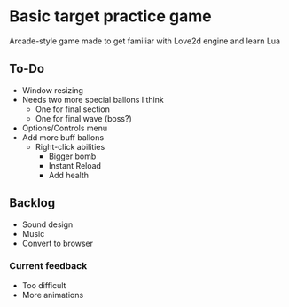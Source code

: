 # Basic target practice game

Arcade-style game made to get familiar with Love2d engine and learn Lua

## To-Do
- Window resizing 
- Needs two more special ballons I think 
    - One for final section
    - One for final wave (boss?)
- Options/Controls menu
- Add more buff ballons
    - Right-click abilities 
        - Bigger bomb
        - Instant Reload 
        - Add health

## Backlog 
- Sound design 
- Music
- Convert to browser 

### Current feedback 
- Too difficult 
- More animations 